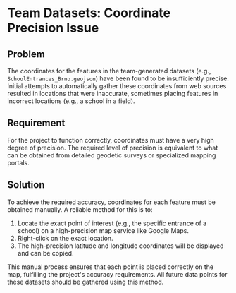# Team Datasets: Coordinate Precision Issue

## Problem

The coordinates for the features in the team-generated datasets (e.g., `SchoolEntrances_Brno.geojson`) have been found to be insufficiently precise. Initial attempts to automatically gather these coordinates from web sources resulted in locations that were inaccurate, sometimes placing features in incorrect locations (e.g., a school in a field).

## Requirement

For the project to function correctly, coordinates must have a very high degree of precision. The required level of precision is equivalent to what can be obtained from detailed geodetic surveys or specialized mapping portals.

## Solution

To achieve the required accuracy, coordinates for each feature must be obtained manually. A reliable method for this is to:

1.  Locate the exact point of interest (e.g., the specific entrance of a school) on a high-precision map service like Google Maps.
2.  Right-click on the exact location.
3.  The high-precision latitude and longitude coordinates will be displayed and can be copied.

This manual process ensures that each point is placed correctly on the map, fulfilling the project's accuracy requirements. All future data points for these datasets should be gathered using this method.
